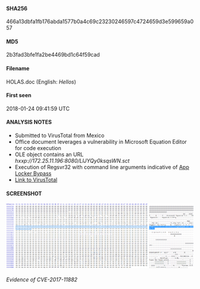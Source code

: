 #### SHA256
466a13dbfa1fb176abda1577b0a4c69c23230246597c4724659d3e599659a057
#### MD5
2b3fad3bfe1fa2be4469bd1c64f59cad
#### Filename
HOLAS.doc (English: *Hellos*)
#### First seen
2018-01-24 09:41:59 UTC

#### ANALYSIS NOTES
* Submitted to VirusTotal from Mexico
* Office document leverages a vulnerability in Microsoft Equation Editor for code execution
* OLE object contains an URL *hxxp://172.25.11.196:8080/LlJYQy0ksqsWN.sct*
* Execution of Regsvr32 with command line arguments indicative of [App Locker Bypass](https://pentestlab.blog/2017/05/11/applocker-bypass-regsvr32/)
* [Link to VirusTotal](https://www.virustotal.com/en/file/466a13dbfa1fb176abda1577b0a4c69c23230246597c4724659d3e599659a057/analysis/)

#### SCREENSHOT
![](screenshots/1_screenshot_2b3fad3bfe1fa2be4469bd1c64f59cad.PNG)
###### Evidence of CVE-2017-11882
